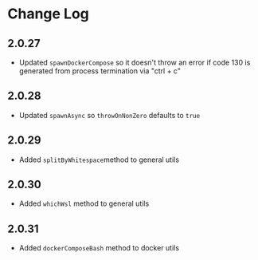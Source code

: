 # Change Log

## 2.0.27

- Updated `spawnDockerCompose` so it doesn't throw an error if code 130 is generated from process termination via "ctrl + c" 

## 2.0.28

- Updated `spawnAsync` so `throwOnNonZero` defaults to `true`

## 2.0.29

- Added `splitByWhitespace`method to general utils

## 2.0.30

- Added `whichWsl` method to general utils

## 2.0.31

- Added `dockerComposeBash` method to docker utils
